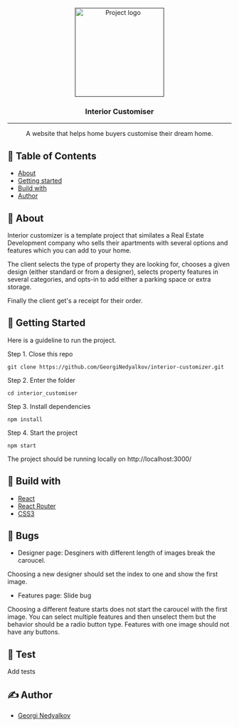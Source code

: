 </p>
<p align="center">
  <a href="" rel="noopener">
 <img width=200px height=200px src="https://i.imgur.com/6wj0hh6.jpg" alt="Project logo"></a>
</p>

<h3 align="center">Interior Customiser</h3>

---

<p align="center"> A website that helps home buyers customise their dream home.
    <br> 
</p>

## 📝 Table of Contents

-   [About](#about)
-   [Getting started](#getting_started)
-   [Build with](#about)
-   [Author](#author)

## 🌟 About <a name="about"></a>

Interior customizer is a template project that similates a Real Estate Development company who sells their apartments
with several options and features which you can add to your home.

The client selects the type of property they are looking for, chooses a given design (either standard or from a designer), selects
property features in several categories, and opts-in to add either a parking space or extra storage.

Finally the client get's a receipt for their order.

## 🏁 Getting Started <a name="getting_started"></a>

Here is a guideline to run the project.

Step 1. Close this repo

```
git clone https://github.com/GeorgiNedyalkov/interior-customizer.git
```

Step 2. Enter the folder

```
cd interior_customiser
```

Step 3. Install dependencies

```
npm install
```

Step 4. Start the project

```
npm start
```

The project should be running locally on http://localhost:3000/

## 🔨 Build with

-   [React](https://react.dev/)
-   [React Router](https://reactrouter.com/en/main)
-   [CSS3](https://developer.mozilla.org/en-US/docs/Web/CSS)

## 🐜 Bugs

-   Designer page: Desginers with different length of images break the caroucel.

Choosing a new designer should set the index to one and show the first image.

-   Features page: Slide bug

Choosing a different feature starts does not start the caroucel with the first image.
You can select multiple features and then unselect them but the behavior should be a radio button type.
Features with one image should not have any buttons.

## 🔧 Test

Add tests

## ✍ Author <a name="author"></a>

-   [Georgi Nedyalkov](https://www.georginedyalkov.com)
